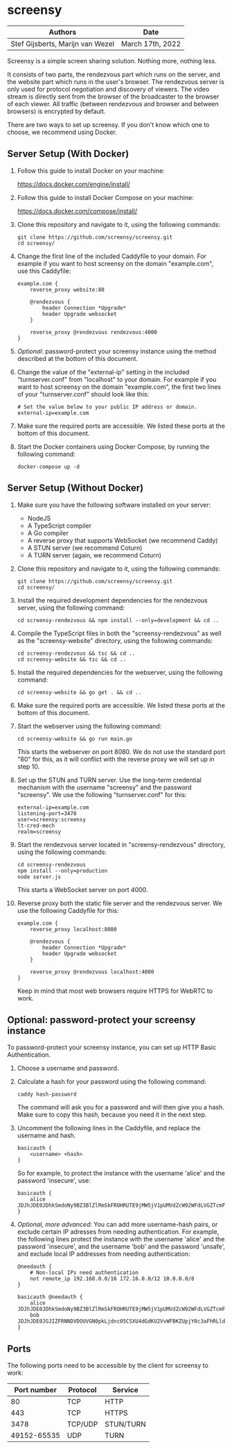 # screensy

| Authors                          | Date             |
| -------------------------------- | ---------------- |
| Stef Gijsberts, Marijn van Wezel | March 17th, 2022 |

Screensy is a simple screen sharing solution. Nothing more, nothing less.

It consists of two parts, the rendezvous part which runs on the server, and the
website part which runs in the user's browser. The rendezvous server is only
used for protocol negotiation and discovery of viewers. The video stream is
directly sent from the browser of the broadcaster to the browser of each viewer.
All traffic (between rendezvous and browser and between browsers) is encrypted
by default.

There are two ways to set up screensy. If you don't know which one to choose, we
recommend using Docker.

## Server Setup (With Docker)

1.  Follow this guide to install Docker on your machine:

    https://docs.docker.com/engine/install/

2.  Follow this guide to install Docker Compose on your machine:

    https://docs.docker.com/compose/install/

3.  Clone this repository and navigate to it, using the following commands:

        git clone https://github.com/screensy/screensy.git
        cd screensy/

4.  Change the first line of the included Caddyfile to your domain. For example
    if you want to host screensy on the domain "example.com", use this
    Caddyfile:

        example.com {
            reverse_proxy website:80

            @rendezvous {
                header Connection *Upgrade*
                header Upgrade websocket
            }

            reverse_proxy @rendezvous rendezvous:4000
        }

5.  _Optional_: password-protect your screensy instance using the method
    described at the bottom of this document.

6.  Change the value of the "external-ip" setting in the included
    "turnserver.conf" from "localhost" to your domain. For example if you want
    to host screensy on the domain "example.com", the first two lines of your
    "turnserver.conf" should look like this:

        # Set the value below to your public IP address or domain.
        external-ip=example.com

7.  Make sure the required ports are accessible. We listed these ports at the
    bottom of this document.

8.  Start the Docker containers using Docker Compose, by running the following
    command:

        docker-compose up -d

## Server Setup (Without Docker)

1.  Make sure you have the following software installed on your server:

    -   NodeJS
    -   A TypeScript compiler
    -   A Go compiler
    -   A reverse proxy that supports WebSocket (we recommend Caddy)
    -   A STUN server (we recommend Coturn)
    -   A TURN server (again, we recommend Coturn)

2.  Clone this repository and navigate to it, using the following commands:

        git clone https://github.com/screensy/screensy.git
        cd screensy/

3.  Install the required development dependencies for the rendezvous server,
    using the following command:

        cd screensy-rendezvous && npm install --only=development && cd ..

4.  Compile the TypeScript files in both the "screensy-rendezvous" as well as
    the "screensy-website" directory, using the following commands:

        cd screensy-rendezvous && tsc && cd ..
        cd screensy-website && tsc && cd ..

5.  Install the required dependencies for the webserver, using the following
    command:

        cd screensy-website && go get . && cd ..

6.  Make sure the required ports are accessible. We listed these ports at the
    bottom of this document.

7.  Start the webserver using the following command:

        cd screensy-website && go run main.go

    This starts the webserver on port 8080. We do not use the standard port "80"
    for this, as it will conflict with the reverse proxy we will set up in step 10.

8.  Set up the STUN and TURN server. Use the long-term credential mechanism
    with the username "screensy" and the password "screensy". We use the
    following "turnserver.conf" for this:

        external-ip=example.com
        listening-port=3478
        user=screensy:screensy
        lt-cred-mech
        realm=screensy

9.  Start the rendezvous server located in "screensy-rendezvous" directory,
    using the following commands:

        cd screensy-rendezvous
        npm install --only=production
        node server.js

    This starts a WebSocket server on port 4000.

10. Reverse proxy both the static file server and the rendezvous server. We use
    the following Caddyfile for this:

        example.com {
            reverse_proxy localhost:8080

            @rendezvous {
                header Connection *Upgrade*
                header Upgrade websocket
            }

            reverse_proxy @rendezvous localhost:4000
        }

    Keep in mind that most web browsers require HTTPS for WebRTC to work.

## Optional: password-protect your screensy instance

To password-protect your screensy instance, you can set up HTTP Basic
Authentication.

1.  Choose a username and password.

2.  Calculate a hash for your password using the following command:

        caddy hash-password

    The command will ask you for a password and will then give you a hash. Make
    sure to copy this hash, because you need it in the next step.

3.  Uncomment the following lines in the Caddyfile, and replace the username and 
    hash.

        basicauth {
            <username> <hash>
        }

    So for example, to protect the instance with the username 'alice' and the
    password 'insecure', use:

        basicauth {
            alice JDJhJDE0JDhkSmdoNy9BZ3BlZlRmSkFROHRUTE9jMW5jV1pUMVdZcW92WFdLVGZTcmFsL3RoeFR4OVlH
        }

4.  _Optional, more advanced_: You can add more username-hash pairs, or
    exclude certain IP adresses from needing authentication. For example, the
    following lines protect the instance with the username 'alice' and the
    password 'insecure', and the username 'bob' and the password 'unsafe', and
    exclude local IP addresses from needing authentication:

        @needauth {
            # Non-local IPs need authentication
            not remote_ip 192.168.0.0/16 172.16.0.0/12 10.0.0.0/8
        }

        basicauth @needauth {
            alice JDJhJDE0JDhkSmdoNy9BZ3BlZlRmSkFROHRUTE9jMW5jV1pUMVdZcW92WFdLVGZTcmFsL3RoeFR4OVlH
            bob JDJhJDE0JGJIZFRNNDVDOUVGN0pkLjdnc05CSXU4dGdKU2VvWFBKZUpjY0c3aFhRLldKYTRwNjVBYzVT
        }

## Ports

The following ports need to be accessible by the client for screensy to work:

| Port number | Protocol | Service   |
| ----------- | -------- | --------- |
| 80          | TCP      | HTTP      |
| 443         | TCP      | HTTPS     |
| 3478        | TCP/UDP  | STUN/TURN |
| 49152-65535 | UDP      | TURN      |
